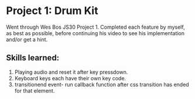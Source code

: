 <h1>Project 1: Drum Kit</h1>
<p>Went through Wes Bos JS30 Project 1. Completed each feature by myself, as best as possible, before continuing his video to see his
implementation and/or get a hint.</p>

<h2>Skills learned:</h2>
<ol>
<li>Playing audio and reset it after key pressdown.</li>
<li>Keyboard keys each have their own key code.</li>
<li>transitionend event- run callback function after css transition has ended for that element.</li>
</ol>

